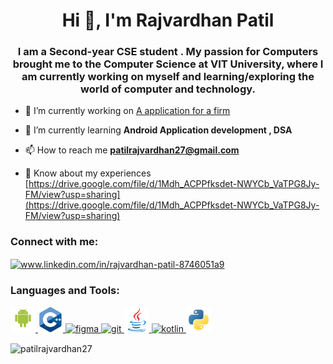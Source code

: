 <h1 align="center">Hi 👋, I'm Rajvardhan Patil</h1>
<h3 align="center">I am a Second-year CSE student . My passion for Computers brought me to the Computer Science at VIT University, where I am currently working on myself and learning/exploring the world of computer and technology.</h3>

- 🔭 I’m currently working on [A application for a firm](https://github.com/patilrajvardhan27/KC)

- 🌱 I’m currently learning **Android Application development , DSA**

- 📫 How to reach me **patilrajvardhan27@gmail.com**

- 📄 Know about my experiences [https://drive.google.com/file/d/1Mdh_ACPPfksdet-NWYCb_VaTPG8Jy-FM/view?usp=sharing](https://drive.google.com/file/d/1Mdh_ACPPfksdet-NWYCb_VaTPG8Jy-FM/view?usp=sharing)

<h3 align="left">Connect with me:</h3>
<p align="left">
<a href="https://linkedin.com/in/www.linkedin.com/in/rajvardhan-patil-8746051a9" target="blank"><img align="center" src="https://raw.githubusercontent.com/rahuldkjain/github-profile-readme-generator/master/src/images/icons/Social/linked-in-alt.svg" alt="www.linkedin.com/in/rajvardhan-patil-8746051a9" height="30" width="40" /></a>
</p>

<h3 align="left">Languages and Tools:</h3>
<p align="left"> <a href="https://developer.android.com" target="_blank" rel="noreferrer"> <img src="https://raw.githubusercontent.com/devicons/devicon/master/icons/android/android-original-wordmark.svg" alt="android" width="40" height="40"/> </a> <a href="https://www.w3schools.com/cpp/" target="_blank" rel="noreferrer"> <img src="https://raw.githubusercontent.com/devicons/devicon/master/icons/cplusplus/cplusplus-original.svg" alt="cplusplus" width="40" height="40"/> </a> <a href="https://www.figma.com/" target="_blank" rel="noreferrer"> <img src="https://www.vectorlogo.zone/logos/figma/figma-icon.svg" alt="figma" width="40" height="40"/> </a> <a href="https://git-scm.com/" target="_blank" rel="noreferrer"> <img src="https://www.vectorlogo.zone/logos/git-scm/git-scm-icon.svg" alt="git" width="40" height="40"/> </a> <a href="https://www.java.com" target="_blank" rel="noreferrer"> <img src="https://raw.githubusercontent.com/devicons/devicon/master/icons/java/java-original.svg" alt="java" width="40" height="40"/> </a> <a href="https://kotlinlang.org" target="_blank" rel="noreferrer"> <img src="https://www.vectorlogo.zone/logos/kotlinlang/kotlinlang-icon.svg" alt="kotlin" width="40" height="40"/> </a> <a href="https://www.python.org" target="_blank" rel="noreferrer"> <img src="https://raw.githubusercontent.com/devicons/devicon/master/icons/python/python-original.svg" alt="python" width="40" height="40"/> </a> </p>

<p><img align="center" src="https://github-readme-stats.vercel.app/api/top-langs?username=patilrajvardhan27&show_icons=true&locale=en&layout=compact" alt="patilrajvardhan27" /></p>
